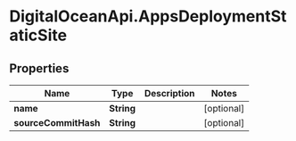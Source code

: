 # DigitalOceanApi.AppsDeploymentStaticSite

## Properties
Name | Type | Description | Notes
------------ | ------------- | ------------- | -------------
**name** | **String** |  | [optional] 
**sourceCommitHash** | **String** |  | [optional] 
